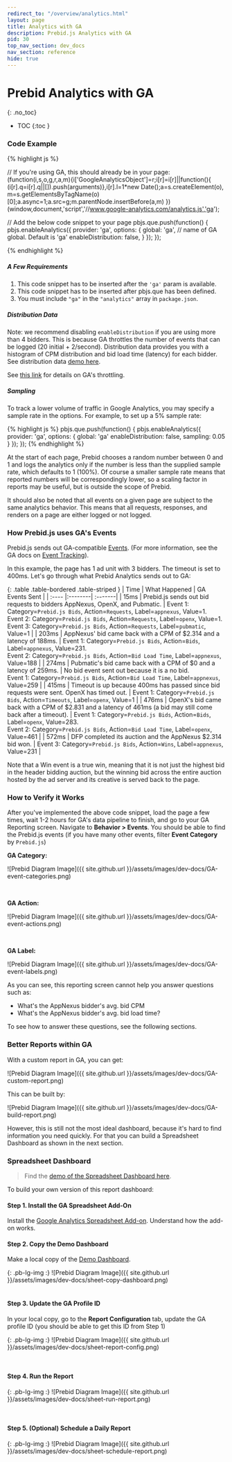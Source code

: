```yaml
---
redirect_to: "/overview/analytics.html"
layout: page
title: Analytics with GA
description: Prebid.js Analytics with GA
pid: 30
top_nav_section: dev_docs
nav_section: reference
hide: true
---
```


<div class="bs-docs-section" markdown="1">

# Prebid Analytics with GA
{: .no_toc}

* TOC
{:toc }

### Code Example

{% highlight js %}

// If you're using GA, this should already be in your page:
(function(i,s,o,g,r,a,m){i['GoogleAnalyticsObject']=r;i[r]=i[r]||function(){
(i[r].q=i[r].q||[]).push(arguments)},i[r].l=1*new Date();a=s.createElement(o),
m=s.getElementsByTagName(o)[0];a.async=1;a.src=g;m.parentNode.insertBefore(a,m)
})(window,document,'script','//www.google-analytics.com/analytics.js','ga');

// Add the below code snippet to your page
pbjs.que.push(function() {
    pbjs.enableAnalytics({
        provider: 'ga',
        options: {
            global: 'ga', // <string> name of GA global. Default is 'ga'
            enableDistribution: false,
        }
    });
});

{% endhighlight %}

##### A Few Requirements

1. This code snippet has to be inserted after the `'ga'` param is available.
2. This code snippet has to be inserted after pbjs.que has been defined.
3. You must include `"ga"` in the `"analytics"` array in `package.json`.

##### Distribution Data

Note: we recommend disabling `enableDistribution` if you are using more than 4 bidders. This is because GA throttles the number of events that can be logged (20 initial + 2/second). Distribution data provides you with a histogram of CPM distribution and bid load time (latency) for each bidder. See distribution data [demo here](/blog/header-bidding-analytics-coming-soon/#histogram-analysis-of-latency-and-cpm-distribution).

See [this link](https://developers.google.com/analytics/devguides/collection/protocol/v1/limits-quotas) for details on GA's throttling.

##### Sampling

To track a lower volume of traffic in Google Analytics, you may specify a sample rate in the options. For example, to set up a 5% sample rate:

{% highlight js %}
pbjs.que.push(function() {
    pbjs.enableAnalytics({
        provider: 'ga',
        options: {
            global: 'ga'
            enableDistribution: false,
            sampling: 0.05
        }
    });
});
{% endhighlight %}

At the start of each page, Prebid chooses a random number between 0 and 1 
and logs the analytics only if the number is less than the supplied sample rate, which defaults to 1 (100%).
Of course a smaller sample rate means that reported numbers will be correspondingly lower, so a scaling factor in reports may be useful, but is outside the scope of Prebid.

It should also be noted that all events on a given page are subject to the same analytics behavior. This means that all requests, responses, and renders on a page are either logged or not logged.

### How Prebid.js uses GA's Events

Prebid.js sends out GA-compatible [Events](https://support.google.com/analytics/answer/1033068). (For more information, see the GA docs on [Event Tracking](https://developers.google.com/analytics/devguides/collection/analyticsjs/events)).

In this example, the page has 1 ad unit with 3 bidders. The timeout is set to 400ms. Let's go through what Prebid Analytics sends out to GA:

{: .table .table-bordered .table-striped }
|	Time |	What Happened 	|	 GA Events Sent |
| :----  |:--------| :-------|
|	15ms |	Prebid.js sends out bid requests to bidders AppNexus, OpenX, and Pubmatic. | Event 1: Category=`Prebid.js Bids`, Action=`Requests`, Label=`appnexus`, Value=1.<br>Event 2: Category=`Prebid.js Bids`, Action=`Requests`, Label=`openx`, Value=1.<br>Event 3: Category=`Prebid.js Bids`, Action=`Requests`, Label=`pubmatic`, Value=1 |
|	203ms |	AppNexus' bid came back with a CPM of $2.314 and a latency of 188ms. |	Event 1: Category=`Prebid.js Bids`, Action=`Bids`, Label=`appnexus`, Value=231.<br>Event 2: Category=`Prebid.js Bids`, Action=`Bid Load Time`, Label=`appnexus`, Value=188 |
|	274ms |	Pubmatic's bid came back with a CPM of $0 and a latency of 259ms. |	No bid event sent out because it is a no bid. <br> Event 1: Category=`Prebid.js Bids`, Action=`Bid Load Time`, Label=`appnexus`, Value=259 |
| 415ms | Timeout is up because 400ms has passed since bid requests were sent. OpenX has timed out. | Event 1: Category=`Prebid.js Bids`, Action=`Timeouts`, Label=`openx`, Value=1 |
| 476ms | OpenX's bid came back with a CPM of $2.831 and a latency of 461ms (a bid may still come back after a timeout). | Event 1: Category=`Prebid.js Bids`, Action=`Bids`, Label=`openx`, Value=283. <br> Event 2: Category=`Prebid.js Bids`, Action=`Bid Load Time`, Label=`openx`, Value=461 |
| 572ms | DFP completed its auction and the AppNexus $2.314 bid won. | Event 3: Category=`Prebid.js Bids`, Action=`Wins`, Label=`appnexus`, Value=231 |


Note that a Win event is a true win, meaning that it is not just the highest bid in the header bidding auction, but the winning bid across the entire auction hosted by the ad server and its creative is served back to the page.

### How to Verify it Works

After you've implemented the above code snippet, load the page a few times, wait 1-2 hours for GA's data pipeline to finish, and go to your GA Reporting screen. Navigate to **Behavior > Events**. You should be able to find the Prebid.js events (if you have many other events, filter **Event Category** by `Prebid.js`)

**GA Category:**

![Prebid Diagram Image]({{ site.github.url }}/assets/images/dev-docs/GA-event-categories.png)

<br>

**GA Action:**

![Prebid Diagram Image]({{ site.github.url }}/assets/images/dev-docs/GA-event-actions.png)

<br>

**GA Label:**

![Prebid Diagram Image]({{ site.github.url }}/assets/images/dev-docs/GA-event-labels.png)

As you can see, this reporting screen cannot help you answer questions such as: 

+ What's the AppNexus bidder's avg. bid CPM
+ What's the AppNexus bidder's avg. bid load time?

To see how to answer these questions, see the following sections.

### Better Reports within GA

With a custom report in GA, you can get: 

![Prebid Diagram Image]({{ site.github.url }}/assets/images/dev-docs/GA-custom-report.png)

This can be built by:

![Prebid Diagram Image]({{ site.github.url }}/assets/images/dev-docs/GA-build-report.png)

However, this is still not the most ideal dashboard, because it's hard to find information you need quickly. For that you can build a Spreadsheet Dashboard as shown in the next section.

### Spreadsheet Dashboard

> Find the [demo of the Spreadsheet Dashboard here](https://docs.google.com/spreadsheets/d/11czzvF5wczKoWGMrGgz0NFEOM7wsnAISbp_MpmGzogU/edit?usp=sharing).

To build your own version of this report dashboard:

#### Step 1. Install the GA Spreadsheet Add-On

Install the [Google Analytics Spreadsheet Add-on](https://developers.google.com/analytics/solutions/google-analytics-spreadsheet-add-on?hl=en). Understand how the add-on works.

#### Step 2. Copy the Demo Dashboard

Make a local copy of the [Demo Dashboard](https://docs.google.com/spreadsheets/d/11czzvF5wczKoWGMrGgz0NFEOM7wsnAISbp_MpmGzogU/edit?usp=sharing).

{: .pb-lg-img :}
![Prebid Diagram Image]({{ site.github.url }}/assets/images/dev-docs/sheet-copy-dashboard.png)
<br>
<br>

#### Step 3. Update the GA Profile ID

In your local copy, go to the **Report Configuration** tab, update the GA profile ID (you should be able to get this ID from Step 1)

{: .pb-lg-img :}
![Prebid Diagram Image]({{ site.github.url }}/assets/images/dev-docs/sheet-report-config.png)

<br>

#### Step 4. Run the Report

{: .pb-lg-img :}
![Prebid Diagram Image]({{ site.github.url }}/assets/images/dev-docs/sheet-run-report.png)

<br>

#### Step 5. (Optional) Schedule a Daily Report

{: .pb-lg-img :}
![Prebid Diagram Image]({{ site.github.url }}/assets/images/dev-docs/sheet-schedule-report.png)

</div>
